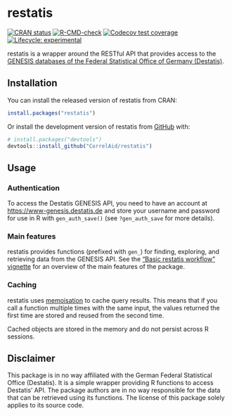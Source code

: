 
<!-- README.md is generated from README.Rmd. Please edit that file -->

# restatis

<!-- badges: start -->

[![CRAN
status](https://www.r-pkg.org/badges/version/restatis)](https://CRAN.R-project.org/package=restatis)
[![R-CMD-check](https://github.com/CorrelAid/restatis/actions/workflows/R-CMD-check.yaml/badge.svg)](https://github.com/CorrelAid/restatis/actions/workflows/R-CMD-check.yaml)
[![Codecov test
coverage](https://codecov.io/gh/CorrelAid/restatis/branch/main/graph/badge.svg)](https://app.codecov.io/gh/CorrelAid/restatis?branch=main)
[![Lifecycle:
experimental](https://img.shields.io/badge/lifecycle-experimental-orange.svg)](https://lifecycle.r-lib.org/articles/stages.html#experimental)
<!-- badges: end -->

restatis is a wrapper around the RESTful API that provides access to the
[GENESIS databases of the Federal Statistical Office of Germany
(Destatis)](https://www-genesis.destatis.de/).

## Installation

You can install the released version of restatis from CRAN:

``` r
install.packages("restatis")
```

Or install the development version of restatis from
[GitHub](https://github.com/CorrelAid/restatis) with:

``` r
# install.packages("devtools")
devtools::install_github("CorrelAid/restatis")
```

## Usage

### Authentication

To access the Destatis GENESIS API, you need to have an account at
<https://www-genesis.destatis.de> and store your username and password
for use in R with `gen_auth_save()` (see `?gen_auth_save` for more
details).

### Main features

restatis provides functions (prefixed with `gen_`) for finding,
exploring, and retrieving data from the GENESIS API. See the [“Basic
restatis workflow”
vignette](https://correlaid.github.io/restatis/articles/restatis.html)
for an overview of the main features of the package.

### Caching

restatis uses [memoisation](https://github.com/r-lib/memoise) to cache
query results. This means that if you call a function multiple times
with the same input, the values returned the first time are stored and
reused from the second time.

Cached objects are stored in the memory and do not persist across R
sessions.

## Disclaimer

This package is in no way affiliated with the German Federal Statistical
Office (Destatis). It is a simple wrapper providing R functions to
access Destatis’ API. The package authors are in no way responsible for
the data that can be retrieved using its functions. The license of this
package solely applies to its source code.
